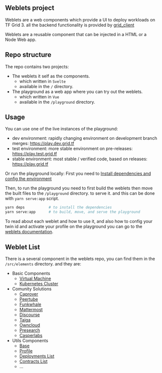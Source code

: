 ## Weblets project

Weblets are a web components which provide a UI to deploy workloads on TF Grid 3. all the backend functionality is provided by [grid_client](https://github.com/threefoldtech/grid3_client_ts)

Weblets are a reusable component that can be injected in a HTML or a Node Web app.

## Repo structure

The repo contains two projects:

- The weblets it self as the components.
  - which written in `Svelte`
  - available in the `/` directory.
- The playground as a web app where you can try out the weblets.
  - which written in `Vue`
  - available in the `/playground` directory.

## Usage

You can use one of the live instances of the playground:

- dev environment: rapidly changing environment on development branch merges: https://play.dev.grid.tf
- test environment: more stable environment on pre-releases: https://play.test.grid.tf
- stable environment: most stable / verified code, based on releases: https://play.grid.tf

Or run the playground locally:
First you need to [Install dependencies and config the environment](./config.md)

Then, to run the playground you need to first build the weblets then move the built files to the `/playground` directory. to serve it. and this can be done with `yarn serve:app` script.

```bash
yarn deps           # to install the dependencies
yarn serve:app      # to build, move, and serve the playground
```

To read about each weblet and how to use it, and also how to config your twin id and activate your profile on the playground you can go to the [weblets documentation](https://library.threefold.me/info/manual/#/manual__weblets_profile_manager).

## Weblet List

There is a several component in the weblets repo, you can find them in the `/src/elements` directory. and they are:

- Basic Components
  - [Virtual Machine](/src/elements/vm)
  - [Kubernetes Cluster](/src/elements/kubernetes)
- Comunity Solutions
  - [Caprover](/src/elements/caprover)
  - [Peertube](/src/elements/peertube)
  - [Funkwhale](/src/elements/funkwhale)
  - [Mattermost](/src/elements/Mattermost)
  - [Discourse](/src/elements/discourse)
  - [Taiga](/src/elements/taiga)
  - [Owncloud](/src/elements/owncloud)
  - [Presearch](/src/elements/presearch)
  - [Casperlabs](/src/elements/casperlabs)
- Utils Components
  - [Base](/src/elements/base)
  - [Profile](/src/elements/profiles)
  - [Deployments List](/src/elements/DeployedList)
  - [Contracts List](/src/elements/ContractsList)
  - ...
